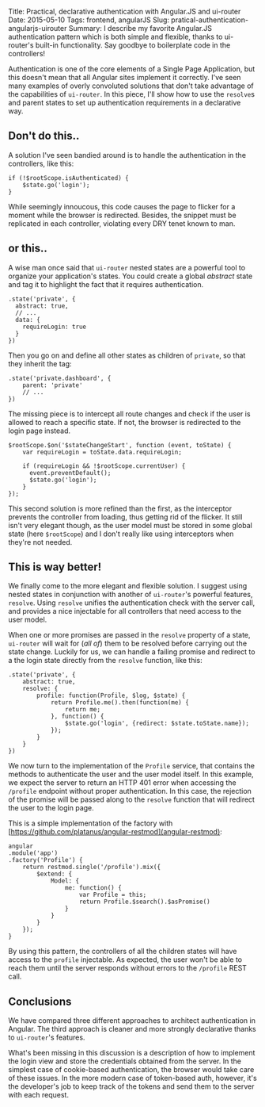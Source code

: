 Title: Practical, declarative authentication with Angular.JS and ui-router
Date: 2015-05-10
Tags: frontend, angularJS
Slug: pratical-authentication-angularjs-uirouter
Summary: I describe my favorite Angular.JS authentication pattern which is both simple and flexible, thanks to ui-router's built-in functionality. Say goodbye to boilerplate code in the controllers!

Authentication is one of the core elements of a Single Page Application, but this doesn't mean that all Angular sites implement it correctly. I've seen many examples of overly convoluted solutions that don't take advantage of the capabilities of `ui-router`. In this piece, I'll show how to use the `resolve`s and parent states to set up authentication requirements in a declarative way.

## Don't do this..

A solution I've seen bandied around is to handle the authentication in the controllers, like this:

    if (!$rootScope.isAuthenticated) {
        $state.go('login');
    }

While seemingly innoucous, this code causes the page to flicker for a moment while the browser is redirected. Besides, the snippet must be replicated in each controller, violating every DRY tenet known to man.

## or this..

A wise man once said that `ui-router` nested states are a powerful tool to organize your application's states. You could create a global *abstract* state and tag it to highlight the fact that it requires authentication.

    .state('private', {
      abstract: true,
      // ...
      data: {
        requireLogin: true
      }
    })

Then you go on and define all other states as children of `private`, so that they inherit the tag:

    .state('private.dashboard', {
        parent: 'private'
        // ...
    })

The missing piece is to intercept all route changes and check if the user is allowed to reach a specific state. If not, the browser is redirected to the login page instead.

    $rootScope.$on('$stateChangeStart', function (event, toState) {
        var requireLogin = toState.data.requireLogin;

        if (requireLogin && !$rootScope.currentUser) {
          event.preventDefault();
          $state.go('login');
        }
    });

This second solution is more refined than the first, as the interceptor prevents the controller from loading, thus getting rid of the flicker. It still isn't very elegant though, as the user model must be stored in some global state (here `$rootScope`) and I don't really like using interceptors when they're not needed.

## This is way better!

We finally come to the more elegant and flexible solution. I suggest using nested states in conjunction with another of `ui-router`'s powerful features, `resolve`. Using `resolve` unifies the authentication check with the server call, and provides a nice injectable for all controllers that need access to the user model.

When one or more promises are passed in the `resolve` property of a state, `ui-router` will wait for (*all of*) them to be resolved before carrying out the state change. Luckily for us, we can handle a failing promise and redirect to a the login state directly from the `resolve` function, like this:

    .state('private', {
        abstract: true,
        resolve: {
            profile: function(Profile, $log, $state) {
                return Profile.me().then(function(me) {
                    return me;
                }, function() {
                    $state.go('login', {redirect: $state.toState.name});
                });
            }
        }
    })

We now turn to the implementation of the `Profile` service, that contains the methods to authenticate the user and the user model itself. In this example, we expect the server to return an HTTP 401 error when accessing the `/profile` endpoint without proper authentication. In this case, the rejection of the promise will be passed along to the `resolve` function that will redirect the user to the login page.

This is a simple implementation of the factory with [https://github.com/platanus/angular-restmod](angular-restmod):

    angular
    .module('app')
    .factory('Profile') {
        return restmod.single('/profile').mix({
            $extend: {
                Model: {
                    me: function() {
                        var Profile = this;
                        return Profile.$search().$asPromise()
                    }
                }
            }
        });
    }

By using this pattern, the controllers of all the children states will have access to the `profile` injectable. As expected, the user won't be able to reach them until the server responds without errors to the `/profile` REST call.

## Conclusions

We have compared three different approaches to architect authentication in Angular. The third approach is cleaner and more strongly declarative thanks to `ui-router`'s features.

What's been missing in this discussion is a description of how to implement the login view and store the credentials obtained from the server. In the simplest case of cookie-based authentication, the browser would take care of these issues. In the more modern case of token-based auth, however, it's the developer's job to keep track of the tokens and send them to the server with each request.